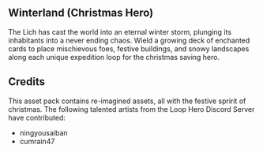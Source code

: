 ## Winterland (Christmas Hero)

The Lich has cast the world into an eternal winter storm, plunging its inhabitants into a never ending chaos. Wield a growing deck of enchanted cards to place mischievous foes, festive buildings, and snowy landscapes along each unique expedition loop for the christmas saving hero.

## Credits

This asset pack contains re-imagined assets, all with the festive spririt of christmas.
The following talented artists from the Loop Hero Discord Server have contributed:

- ningyousaiban
- cumrain47